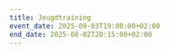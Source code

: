 ```yaml
---
title: Jeugdtraining
event_date: 2025-09-03T19:00:00+02:00
end_date: 2025-08-02T20:15:00+02:00
---
```

